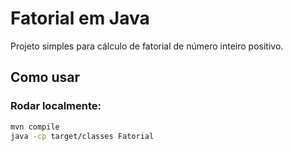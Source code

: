 # Fatorial em Java

Projeto simples para cálculo de fatorial de número inteiro positivo.

## Como usar

### Rodar localmente:
```bash
mvn compile
java -cp target/classes Fatorial
